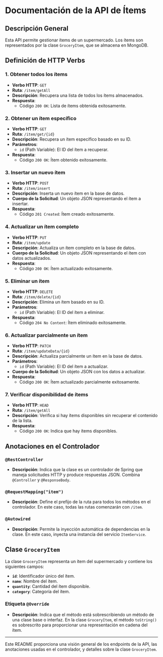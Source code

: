 # Documentación de la API de Ítems

## Descripción General

Esta API permite gestionar ítems de un supermercado. Los ítems son representados por la clase `GroceryItem`, que se almacena en MongoDB.

## Definición de HTTP Verbs

### 1. Obtener todos los ítems
- **Verbo HTTP**: `GET`
- **Ruta**: `/item/getAll`
- **Descripción**: Recupera una lista de todos los ítems almacenados.
- **Respuesta**: 
  - Código `200 OK`: Lista de ítems obtenida exitosamente.

### 2. Obtener un ítem específico
- **Verbo HTTP**: `GET`
- **Ruta**: `/item/get/{id}`
- **Descripción**: Recupera un ítem específico basado en su ID.
- **Parámetros**:
  - `id` (Path Variable): El ID del ítem a recuperar.
- **Respuesta**: 
  - Código `200 OK`: Ítem obtenido exitosamente.

### 3. Insertar un nuevo ítem
- **Verbo HTTP**: `POST`
- **Ruta**: `/item/insert`
- **Descripción**: Inserta un nuevo ítem en la base de datos.
- **Cuerpo de la Solicitud**: Un objeto JSON representando el ítem a insertar.
- **Respuesta**: 
  - Código `201 Created`: Ítem creado exitosamente.

### 4. Actualizar un ítem completo
- **Verbo HTTP**: `PUT`
- **Ruta**: `/item/update`
- **Descripción**: Actualiza un ítem completo en la base de datos.
- **Cuerpo de la Solicitud**: Un objeto JSON representando el ítem con datos actualizados.
- **Respuesta**: 
  - Código `200 OK`: Ítem actualizado exitosamente.

### 5. Eliminar un ítem
- **Verbo HTTP**: `DELETE`
- **Ruta**: `/item/delete/{id}`
- **Descripción**: Elimina un ítem basado en su ID.
- **Parámetros**:
  - `id` (Path Variable): El ID del ítem a eliminar.
- **Respuesta**: 
  - Código `204 No Content`: Ítem eliminado exitosamente.

### 6. Actualizar parcialmente un ítem
- **Verbo HTTP**: `PATCH`
- **Ruta**: `/item/updateData/{id}`
- **Descripción**: Actualiza parcialmente un ítem en la base de datos.
- **Parámetros**:
  - `id` (Path Variable): El ID del ítem a actualizar.
- **Cuerpo de la Solicitud**: Un objeto JSON con los datos a actualizar.
- **Respuesta**: 
  - Código `200 OK`: Ítem actualizado parcialmente exitosamente.

### 7. Verificar disponibilidad de ítems
- **Verbo HTTP**: `HEAD`
- **Ruta**: `/item/getAll`
- **Descripción**: Verifica si hay ítems disponibles sin recuperar el contenido de la lista.
- **Respuesta**: 
  - Código `200 OK`: Indica que hay ítems disponibles.

## Anotaciones en el Controlador

### `@RestController`
- **Descripción**: Indica que la clase es un controlador de Spring que maneja solicitudes HTTP y produce respuestas JSON. Combina `@Controller` y `@ResponseBody`.

### `@RequestMapping("item")`
- **Descripción**: Define el prefijo de la ruta para todos los métodos en el controlador. En este caso, todas las rutas comenzarán con `/item`.

### `@Autowired`
- **Descripción**: Permite la inyección automática de dependencias en la clase. En este caso, inyecta una instancia del servicio `ItemService`.

## Clase `GroceryItem`

La clase `GroceryItem` representa un ítem del supermercado y contiene los siguientes campos:

- **`id`**: Identificador único del ítem.
- **`name`**: Nombre del ítem.
- **`quantity`**: Cantidad del ítem disponible.
- **`category`**: Categoría del ítem.

### Etiqueta `@Override`

- **Descripción**: Indica que el método está sobrescribiendo un método de una clase base o interfaz. En la clase `GroceryItem`, el método `toString()` es sobrescrito para proporcionar una representación en cadena del ítem.

---

Este README proporciona una visión general de los endpoints de la API, las anotaciones usadas en el controlador, y detalles sobre la clase `GroceryItem`.
